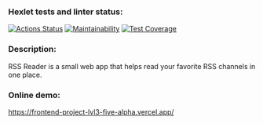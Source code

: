 ### Hexlet tests and linter status:
[![Actions Status](https://github.com/sdemikhov/frontend-project-lvl3/workflows/hexlet-check/badge.svg)](https://github.com/sdemikhov/frontend-project-lvl3/actions)
[![Maintainability](https://api.codeclimate.com/v1/badges/dac7437667a62a3caab1/maintainability)](https://codeclimate.com/github/sdemikhov/frontend-project-lvl3/maintainability)
[![Test Coverage](https://api.codeclimate.com/v1/badges/dac7437667a62a3caab1/test_coverage)](https://codeclimate.com/github/sdemikhov/frontend-project-lvl3/test_coverage)
### Description:
RSS Reader is a small web app that helps read your favorite RSS channels in one place.
### Online demo:
https://frontend-project-lvl3-five-alpha.vercel.app/
